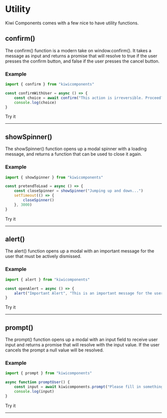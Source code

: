 # Utility

Kiwi Components comes with a few nice to have utility functions.

## confirm()

The confirm() function is a modern take on window.confirm(). It takes a message as input and returns a promise that will resolve to true if the user presses the confirm button, and false if the user presses the cancel button.

### Example

```javascript
import { confirm } from "kiwicomponents"

const confirmWithUser = async () => {
	const choice = await confirm("This action is irreversible. Proceed?")
	console.log(choice)
}
```

<kiwi-button onclick="confirmExample()">Try it</kiwi-button>

---

## showSpinner()

The showSpinner() function opens up a modal spinner with a loading message, and returns a function that can be used to close it again.

### Example

```javascript
import { showSpinner } from "kiwicomponents"

const pretendToLoad = async () => {
	const closeSpinner = showSpinner("Jumping up and down...")
	setTimeout(() => {
		closeSpinner()
	}, 3000)
}
```

<kiwi-button onclick="pretendToLoad()">Try it</kiwi-button>

---

## alert()

The alert() function opens up a modal with an important message for the user that must be actively dismissed.

### Example

```javascript
import { alert } from "kiwicomponents"

const openAlert = async () => {
	alert("Important Alert", "This is an important message for the user", "Dismiss", "warning", null)
}
```

<kiwi-button onclick="openAlert()">Try it</kiwi-button>

---

## prompt()

The prompt() function opens up a modal with an input field to receive user input and returns a promise that will resolve with the input value. If the user cancels the prompt a null value will be resolved.

### Example

```javascript
import { prompt } from "kiwicomponents"

async function promptUser() {
	const input = await kiwicomponents.prompt("Please fill in something here, thanks.", { value: "Some initial value" })
	console.log(input)
}
```

<kiwi-button onclick="promptUser()">Try it</kiwi-button>

---
